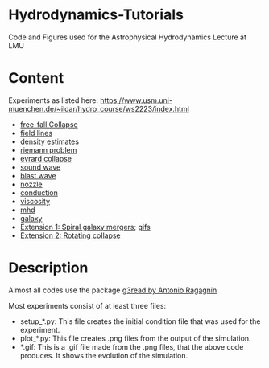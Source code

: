 # Hydrodynamics-Tutorials
 Code and Figures used for the Astrophysical Hydrodynamics Lecture at LMU
 
# Content
Experiments as listed here: https://www.usm.uni-muenchen.de/~ildar/hydro_course/ws2223/index.html

- <a href="https://github.com/Johannes-Stoiber/Hydrodynamics-Tutorials/tree/main/01-free-fall">free-fall Collapse<a>
- <a href="https://github.com/Johannes-Stoiber/Hydrodynamics-Tutorials/tree/main/02-generating-field-lines">field lines<a>
- <a href="https://github.com/Johannes-Stoiber/Hydrodynamics-Tutorials/tree/main/03-density-estimates">density estimates<a>
- <a href="https://github.com/Johannes-Stoiber/Hydrodynamics-Tutorials/tree/main/04-riemann-problem">riemann problem<a>
- <a href="https://github.com/Johannes-Stoiber/Hydrodynamics-Tutorials/tree/main/05-evrard-collapse">evrard collapse<a>
- <a href="https://github.com/Johannes-Stoiber/Hydrodynamics-Tutorials/tree/main/06-sound-wave">sound wave<a>
- <a href="https://github.com/Johannes-Stoiber/Hydrodynamics-Tutorials/tree/main/07-blast">blast wave<a>
- <a href="https://github.com/Johannes-Stoiber/Hydrodynamics-Tutorials/tree/main/08-nozzle">nozzle<a>
- <a href="https://github.com/Johannes-Stoiber/Hydrodynamics-Tutorials/tree/main/09-conduction">conduction<a>
- <a href="https://github.com/Johannes-Stoiber/Hydrodynamics-Tutorials/tree/main/10-viscosity">viscosity<a>
- <a href="https://github.com/Johannes-Stoiber/Hydrodynamics-Tutorials/tree/main/11-mhd">mhd<a>
- <a href="https://github.com/Johannes-Stoiber/Hydrodynamics-Tutorials/tree/main/12-galaxy">galaxy<a>
- <a href="https://github.com/Johannes-Stoiber/Hydrodynamics-Tutorials/tree/main/E1-mergers">Extension 1: Spiral galaxy mergers<a>; <a href="https://cloud.physik.lmu.de/index.php/s/7GWxxwcZqCJ4ELk">gifs<a>
- <a href="https://github.com/Johannes-Stoiber/Hydrodynamics-Tutorials/tree/main/E2-rotating-collpase">Extension 2: Rotating collapse<a>


 
# Description
Almost all codes use the package <a href="https://github.com/aragagnin/g3read">g3read by Antonio Ragagnin<a>

Most experiments consist of at least three files:

- setup\_\*.py: This file creates the initial condition file that was used for the experiment.
- plot\_\*.py: This file creates .png files from the output of the simulation.
- \*.gif: This is a .gif file made from the .png files, that the above code produces. It shows the evolution of the simulation.
